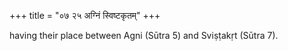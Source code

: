 +++
title = "०७ २५ अग्निं स्विष्टकृतम्"
+++


having their place between Agni (Sūtra 5) and Sviṣṭakṛt (Sūtra 7).
